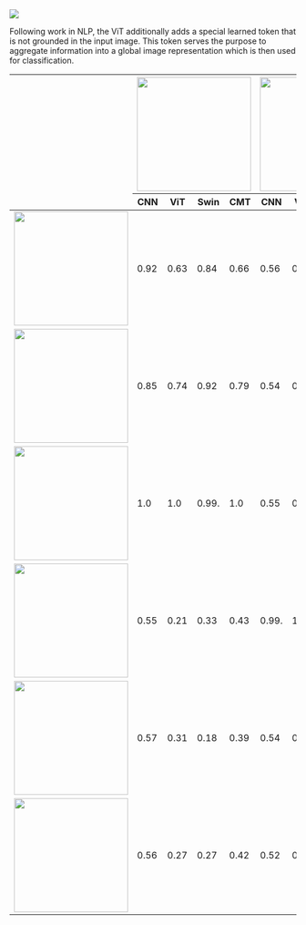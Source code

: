<img border="0" data-original-height="1100" data-original-width="1600" src="./vision transformer.gif">

Following work in NLP, the ViT additionally adds a special learned token that is not grounded in the input image. This token serves the purpose to aggregate information into a global image representation which is then used for classification.

<table class="tg">
<thead>
  <tr>
    <th class="tg-0lax" rowspan="2"></th>
    <th class="tg-0lax" colspan="4"><img width="200" src="https://github.com/ryanfwy/image-similarity/raw/master/demo/3.jpg"/></th>
    <th class="tg-0lax" colspan="4"><img width="200" src="https://github.com/ryanfwy/image-similarity/raw/master/demo/4.jpg"/></th>
    <th class="tg-0lax" colspan="4"><img width="200" src="https://github.com/ryanfwy/image-similarity/raw/master/demo/5.jpg"/></th>
  </tr>
  <tr>
    <th class="tg-0lax">CNN</th>
    <th class="tg-0lax">ViT</th>
    <th class="tg-0lax">Swin</th>
    <th class="tg-0lax">CMT</th>
    <th class="tg-0lax">CNN</th>
    <th class="tg-0lax">ViT</th>
    <th class="tg-0lax">Swin</th>
    <th class="tg-0lax">CMT</th>
    <th class="tg-0lax">CNN</th>
    <th class="tg-0lax">ViT</th>
    <th class="tg-0lax">Swin</th>
    <th class="tg-0lax">CMT</th>
  </tr>
</thead>
<tbody>
  <tr>
    <td class="tg-0lax"><img width="200" src="https://github.com/ryanfwy/image-similarity/raw/master/demo/1.jpg"/></td>
    <td class="tg-0lax">0.92</td>
    <td class="tg-0lax">0.63</td>
    <td class="tg-0lax">0.84</td>
    <td class="tg-0lax">0.66</td>
    <td class="tg-0lax">0.56</td>
    <td class="tg-0lax">0.19</td>
    <td class="tg-0lax">0.32</td>
    <td class="tg-0lax">0.27</td>
    <td class="tg-0lax">0.58</td>
    <td class="tg-0lax">0.25</td>
    <td class="tg-0lax">0.30</td>
    <td class="tg-0lax">0.39</td>
  </tr>
  <tr>
    <td class="tg-0lax"><img width="200" src="https://github.com/ryanfwy/image-similarity/raw/master/demo/2.jpg"/></td>
    <td class="tg-0lax">0.85</td>
    <td class="tg-0lax">0.74</td>
    <td class="tg-0lax">0.92</td>
    <td class="tg-0lax">0.79</td>
    <td class="tg-0lax">0.54</td>
    <td class="tg-0lax">0.14</td>
    <td class="tg-0lax">0.34</td>
    <td class="tg-0lax">0.40</td>
    <td class="tg-0lax">0.56</td>
    <td class="tg-0lax">0.17</td>
    <td class="tg-0lax">0.22</td>
    <td class="tg-0lax">0.46</td>
  </tr>
  <tr>
    <td class="tg-0lax"><img width="200" src="https://github.com/ryanfwy/image-similarity/raw/master/demo/3.jpg"/></td>
    <td class="tg-0lax">1.0</td>
    <td class="tg-0lax">1.0</td>
    <td class="tg-0lax">0.99.</td>
    <td class="tg-0lax">1.0</td>
    <td class="tg-0lax">0.55</td>
    <td class="tg-0lax">0.21</td>
    <td class="tg-0lax">0.33</td>
    <td class="tg-0lax">0.43</td>
    <td class="tg-0lax">0.57</td>
    <td class="tg-0lax">0.30</td>
    <td class="tg-0lax">0.21</td>
    <td class="tg-0lax">0.48</td>
  </tr>
  <tr>
    <td class="tg-0lax"><img width="200" src="https://github.com/ryanfwy/image-similarity/raw/master/demo/4.jpg"/></td>
    <td class="tg-0lax">0.55</td>
    <td class="tg-0lax">0.21</td>
    <td class="tg-0lax">0.33</td>
    <td class="tg-0lax">0.43</td>
    <td class="tg-0lax">0.99.</td>
    <td class="tg-0lax">1.0</td>
    <td class="tg-0lax">1.0</td>
    <td class="tg-0lax">1.0</td>
    <td class="tg-0lax">0.54</td>
    <td class="tg-0lax">0.31</td>
    <td class="tg-0lax">0.18</td>
    <td class="tg-0lax">0.39</td>
  </tr>
  <tr>
    <td class="tg-0lax"><img width="200" src="https://github.com/ryanfwy/image-similarity/raw/master/demo/5.jpg"/></td>
    <td class="tg-0lax">0.57</td>
    <td class="tg-0lax">0.31</td>
    <td class="tg-0lax">0.18</td>
    <td class="tg-0lax">0.39</td>
    <td class="tg-0lax">0.54</td>
    <td class="tg-0lax">0.31</td>
    <td class="tg-0lax">0.18</td>
    <td class="tg-0lax">0.39</td>
    <td class="tg-0lax">0.99.</td>
    <td class="tg-0lax">1.0</td>
    <td class="tg-0lax">0.99.</td>
    <td class="tg-0lax">0.99.</td>
  </tr>
  <tr>
    <td class="tg-0lax"><img width="200" src="https://github.com/ryanfwy/image-similarity/raw/master/demo/6.jpg"/></td>
    <td class="tg-0lax">0.56</td>
    <td class="tg-0lax">0.27</td>
    <td class="tg-0lax">0.27</td>
    <td class="tg-0lax">0.42</td>
    <td class="tg-0lax">0.52</td>
    <td class="tg-0lax">0.31</td>
    <td class="tg-0lax">0.30</td>
    <td class="tg-0lax">0.33</td>
    <td class="tg-0lax">0.91</td>
    <td class="tg-0lax">0.81</td>
    <td class="tg-0lax">0.78</td>
    <td class="tg-0lax">0.61</td>
  </tr>
</tbody>
</table>
